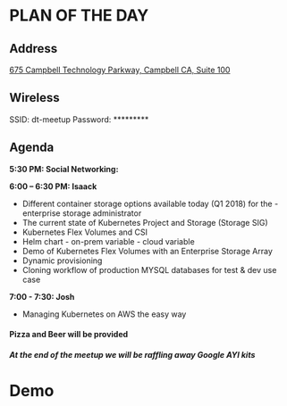 # PLAN OF THE DAY 

## Address 

[675 Campbell Technology Parkway, Campbell CA, Suite 100](https://goo.gl/maps/RN8dsQekX352)

## Wireless

SSID: dt-meetup
Password: *********


## Agenda

**5:30 PM: Social Networking:**

**6:00 – 6:30 PM: Isaack**

- Different container storage options available today (Q1 2018) for the - enterprise storage administrator
- The current state of Kubernetes Project and Storage (Storage SIG)
- Kubernetes Flex Volumes and CSI
- Helm chart - on-prem variable - cloud variable
- Demo of Kubernetes Flex Volumes with an Enterprise Storage Array
- Dynamic provisioning
- Cloning workflow of production MYSQL databases for test & dev use case

**7:00 - 7:30: Josh**
- Managing Kubernetes on AWS the easy way

#### Pizza and Beer will be provided

##### At the end of the meetup we will be raffling away Google AYI kits



# Demo









